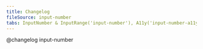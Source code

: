 ```yaml
---
title: Changelog
fileSource: input-number
tabs: InputNumber & InputRange('input-number'), A11y('input-number-a11y'), API('input-number-api'), Example('input-number-code'), Changelog('input-number-changelog')
---
```


@changelog input-number
